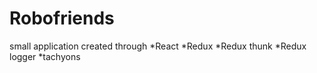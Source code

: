 # Robofriends 

 small application created through 
*React
*Redux
  *Redux thunk 
  *Redux logger
*tachyons

